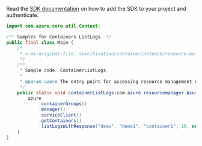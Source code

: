 Read the [SDK documentation](https://github.com/Azure/azure-sdk-for-java/blob/azure-resourcemanager_2.12.0/sdk/resourcemanager/azure-resourcemanager/README.md) on how to add the SDK to your project and authenticate.

```java
import com.azure.core.util.Context;

/** Samples for Containers ListLogs. */
public final class Main {
    /*
     * x-ms-original-file: specification/containerinstance/resource-manager/Microsoft.ContainerInstance/stable/2021-09-01/examples/ContainerListLogs.json
     */
    /**
     * Sample code: ContainerListLogs.
     *
     * @param azure The entry point for accessing resource management APIs in Azure.
     */
    public static void containerListLogs(com.azure.resourcemanager.AzureResourceManager azure) {
        azure
            .containerGroups()
            .manager()
            .serviceClient()
            .getContainers()
            .listLogsWithResponse("demo", "demo1", "container1", 10, null, Context.NONE);
    }
}
```
